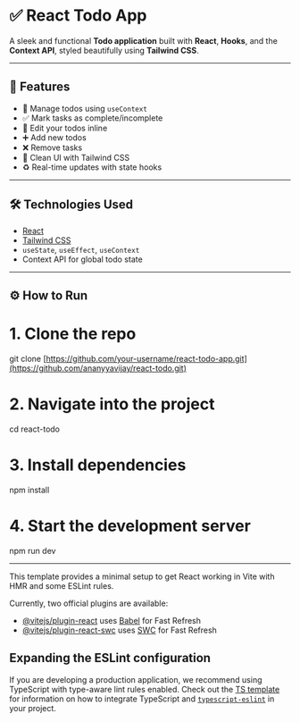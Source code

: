 # ✅ React Todo App

A sleek and functional **Todo application** built with **React**, **Hooks**, and the **Context API**, styled beautifully using **Tailwind CSS**.

---

## 📌 Features

- 🧠 Manage todos using `useContext` 
- ✅ Mark tasks as complete/incomplete
- 📝 Edit your todos inline
- ➕ Add new todos
- ❌ Remove tasks
- 🌙 Clean UI with Tailwind CSS
- ♻️ Real-time updates with state hooks

---
## 🛠️ Technologies Used

- [React](https://reactjs.org/)
- [Tailwind CSS](https://tailwindcss.com/)
- `useState`, `useEffect`, `useContext`
- Context API for global todo state

---
## ⚙️ How to Run


# 1. Clone the repo
git clone [https://github.com/your-username/react-todo-app.git](https://github.com/ananyyavijay/react-todo.git)

# 2. Navigate into the project
cd react-todo

# 3. Install dependencies
npm install

# 4. Start the development server
npm run dev

---

This template provides a minimal setup to get React working in Vite with HMR and some ESLint rules.

Currently, two official plugins are available:

- [@vitejs/plugin-react](https://github.com/vitejs/vite-plugin-react/blob/main/packages/plugin-react) uses [Babel](https://babeljs.io/) for Fast Refresh
- [@vitejs/plugin-react-swc](https://github.com/vitejs/vite-plugin-react/blob/main/packages/plugin-react-swc) uses [SWC](https://swc.rs/) for Fast Refresh

## Expanding the ESLint configuration

If you are developing a production application, we recommend using TypeScript with type-aware lint rules enabled. Check out the [TS template](https://github.com/vitejs/vite/tree/main/packages/create-vite/template-react-ts) for information on how to integrate TypeScript and [`typescript-eslint`](https://typescript-eslint.io) in your project.

